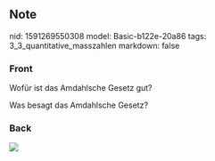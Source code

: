## Note
nid: 1591269550308
model: Basic-b122e-20a86
tags: 3_3_quantitative_masszahlen
markdown: false

### Front
Wofür ist das Amdahlsche Gesetz gut?
<div>
  Was besagt das Amdahlsche Gesetz?
</div>

### Back
<img src="paste-6d54b9ec05ca8d4fa266234aecec07dca356f2f9.jpg">
